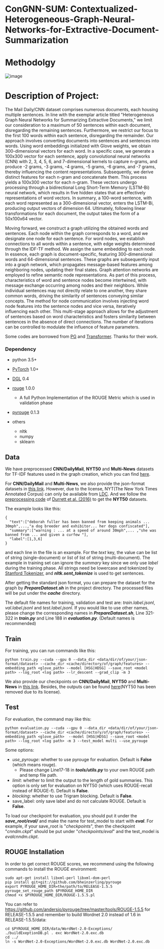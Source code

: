 # ConGNN-SUM: Contextualized-Heterogeneous-Graph-Neural-Networks-for-Extractive-Document-Summarization

# Methodolgy

![image](https://github.com/Erfan2001/Heterogeneous-Graph-Neural-Networks-for-Extractive-Document-Summarization/assets/69463039/d7be478c-5573-434f-a5a8-0466ed863559)


# Description of Project:

The Mail Daily/CNN dataset comprises numerous documents, each housing multiple sentences. In line with the exemplar article titled "Heterogeneous Graph Neural Networks for Summarizing Extractive Documents," we limit our consideration to a maximum of 50 sentences within each document, disregarding the remaining sentences. Furthermore, we restrict our focus to the first 100 words within each sentence, disregarding the remainder. Our approach involves converting documents into sentences and sentences into words. Using word embeddings initialized with Glove weights, we obtain 300-dimensional vectors for each word. In a specific case, we generate a 100x300 vector for each sentence, apply convolutional neural networks (CNN) with 2, 3, 4, 5, 6, and 7-dimensional kernels to capture n-grams, and produce -2 grams, -3 grams, -4 grams, -5 grams, -6 grams, and -7 grams, thereby influencing the content representations. Subsequently, we derive distinct features for each n-gram and concatenate them. This process yields a 100x300 vector for each n-gram. These vectors undergo processing through a bidirectional Long Short-Term Memory (LSTM-Bi) neural network, which results in five hidden states that are effectively representations of word vectors. In summary, a 100-word sentence, with each word represented as a 300-dimensional vector, enters the LSTM-Bi, producing output vectors of dimension 64. Ultimately, following linear transformations for each document, the output takes the form of a 50x100x64 vector.

Moving forward, we construct a graph utilizing the obtained words and sentences. Each node within the graph corresponds to a word, and we designate one node for each sentence. For word nodes, we establish connections to all words within a sentence, with edge weights determined through the IDF-TF method. We assign the same embedding to each node. In essence, each graph is document-specific, featuring 300-dimensional words and 64-dimensional sentences. These graphs are subsequently input into a graph network, which propagates message-based features among neighboring nodes, updating their final states. Graph attention networks are employed to refine semantic node representations. As part of this process, characteristics of word and sentence nodes become intertwined, with message exchange occurring among nodes and their neighbors. While individual sentences may not directly relate to one another, they share common words, driving the similarity of sentences conveying similar concepts. The method for node communication involves injecting word node features into the sentence nodes and vice versa, iteratively influencing each other. This multi-stage approach allows for the adjustment of sentences based on word characteristics and fosters similarity between sentences in the absence of direct connections. The number of iterations can be controlled to modulate the influence of feature parameters.

Some codes are borrowed from [PG](https://github.com/abisee/pointer-generator) and [Transformer](https://github.com/jadore801120/attention-is-all-you-need-pytorch). Thanks for their work.

### Dependency 

- python 3.5+
- [PyTorch](https://pytorch.org/) 1.0+
- [DGL](http://dgl.ai) 0.4
- [rouge](https://github.com/pltrdy/rouge) 1.0.0
  - A full Python Implementation of the ROUGE Metric which is used in validation phase
- [pyrouge](https://github.com/bheinzerling/pyrouge) 0.1.3

- others
  - nltk
  - numpy
  - sklearn



## Data

We have preprocessed **CNN/DailyMail**, **NYT50** and **Multi-News** datasets for TF-IDF features used in the graph creation, which you can find [here](https://drive.google.com/open?id=1oIYBwmrB9_alzvNDBtsMENKHthE9SW9z).

For **CNN/DailyMail** and **Multi-News**, we also provide the json-format datasets in [this link](https://drive.google.com/open?id=1JW033KefyyoYUKUFj6GqeBFZSHjksTfr).  However, due to the license, NYT(The New York Times Annotated Corpus) can only be available from [LDC](https://catalog.ldc.upenn.edu/LDC2008T19). And we follow the [preprocessing code](http://nlp.cs.berkeley.edu/projects/summarizer.shtml) of [Durrett et al. (2016)](http://nlp.cs.berkeley.edu/pubs/Durrett-BergKirkpatrick-Klein_2016_LearningSumm_paper.pdf) to get the **NYT50** datasets. 

The example looks like this:

```
{
  "text":["deborah fuller has been banned from keeping animals ... 30mph",...,"a dog breeder and exhibitor... her dogs confiscated"],
  "summary":["warning : ... at a speed of around 30mph",... ,"she was banned from ... and given a curfew "],
  "label":[1,3,6]
}
```

and each line in the file is an example.  For the *text* key, the value can be list of string (single-document) or list of list of string (multi-document). The example in training set can ignore the *summary* key since we only use *label* during the training phase. All strings need be lowercase and tokenized by [Stanford Tokenizer](https://nlp.stanford.edu/software/tokenizer.shtml), and  ***nltk.sent_tokenize*** is used to get sentences.

After getting the standard json format, you can prepare the dataset for the graph by ***PrepareDataset.sh*** in the project directory. The processed files will be put under the ***cache*** directory.

The default file names for training, validation and test are: *train.label.jsonl*, *val.label.jsonl* and *test.label.jsonl*. If you would like to use other names, please change the corresponding names in  ***PrepareDataset.sh***,  Line 321-322 in ***train.py*** and Line 188 in ***evaluation.py***. (Default names is recommended)



## Train

For training, you can run commands like this:

```shell
python train.py --cuda --gpu 0 --data_dir <data/dir/of/your/json-format/dataset> --cache_dir <cache/directory/of/graph/features> --embedding_path <glove_path> --model [HSG|HDSG] --save_root <model path> --log_root <log path> --lr_descent --grad_clip -m 3
```



We also provide our checkpoints on **CNN/DailyMail**, **NYT50** and **Multi-News** in [this link](https://drive.google.com/open?id=16wA_JZRm3PrDJgbBiezUDExYmHZobgsB). Besides, the outputs can be found [here](https://drive.google.com/open?id=1VArOyIbGO8ayW0uF8RcmN4Lh2DDtmcQz)(NYT50 has been removed due to its license).



## Test

For evaluation, the command may like this:

```shell
python evaluation.py --cuda --gpu 0 --data_dir <data/dir/of/your/json-format/dataset> --cache_dir <cache/directory/of/graph/features> --embedding_path <glove_path>  --model [HSG|HDSG] --save_root <model path> --log_root <log path> -m 3 --test_model multi --use_pyrouge
```

Some options:

- *use_pyrouge*: whether to use pyrouge for evaluation. Default is **False** (which means rouge).
  - Please change Line17-18 in ***tools/utils.py*** to your own ROUGE path and temp file path.
- *limit*: whether to limit the output to the length of gold summaries. This option is only set for evaluation on NYT50 (which uses ROUGE-recall instead of ROUGE-f). Default is **False**.
- *blocking*: whether to use Trigram blocking. Default is **False**.
- save_label: only save label and do not calculate ROUGE. Default is **False**.



To load our checkpoint for evaluation, you should put it under the ***save_root/eval/*** and make the name for test_model to start with ***eval***. For example, if your save_root is "*checkpoints*", then the checkpoint "*cnndm.ckpt*" should be put under "*checkpoints/eval*" and the test_model is *evalcnndm.ckpt*.



## ROUGE Installation

In order to get correct ROUGE scores, we recommend using the following commands to install the ROUGE environment:

```shell
sudo apt-get install libxml-perl libxml-dom-perl
pip install git+git://github.com/bheinzerling/pyrouge
export PYROUGE_HOME_DIR=the/path/to/RELEASE-1.5.5
pyrouge_set_rouge_path $PYROUGE_HOME_DIR
chmod +x $PYROUGE_HOME_DIR/ROUGE-1.5.5.pl
```

You can refer to https://github.com/andersjo/pyrouge/tree/master/tools/ROUGE-1.5.5 for RELEASE-1.5.5 and remember to build Wordnet 2.0 instead of 1.6 in RELEASE-1.5.5/data:

```shell
cd $PYROUGE_HOME_DIR/data/WordNet-2.0-Exceptions/
./buildExeptionDB.pl . exc WordNet-2.0.exc.db
cd ../
ln -s WordNet-2.0-Exceptions/WordNet-2.0.exc.db WordNet-2.0.exc.db
```
